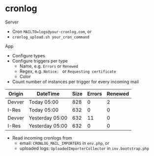 cronlog
====

Server

* Cron `MAILTO=logs@your-cronlog.com`, or
* `cronlog_upload.sh your_cron_command`

App

* Configure types
* Configure triggers per type
    * Name, e.g. `Errors` or `Renewed`
    * Regex, e.g. `Notice: ` or `Requesting certificate`
    * Color
* Count number of instances per trigger for every incoming mail

| Origin | DateTime        | Size | Errors    | Renewed |
| ------ | --------------- | ---- | --------- | ------- |
| Devver | Today 05:00     | 828  | 0         | 2       |
| I-Res  | Today 05:00     | 632  | 0         | 0       |
| Devver | Yesterday 05:00 | 632  | 11        | 0       |
| I-Res  | Yesterday 05:00 | 632  | 0         | 0       |

* Read incoming cronlogs from
    *  email: `CRONLOG_MAIL_IMPORTERS` in `env.php`, or
    * uploaded logs: `UploadedImporterCollector` in `inv.bootstrap.php`
